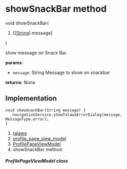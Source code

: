 
<div>

# showSnackBar method

</div>


void showSnackBar(

1.  [[[String](https://api.flutter.dev/flutter/dart-core/String-class.html)]
    message]

)



show message on Snack Bar.

**params**:

-   `message`: String Message to show on snackbar

**returns**: None



## Implementation

``` language-dart
void showSnackBar(String message) {
  _navigationService.showTalawaErrorDialog(message, MessageType.error);
}
```







1.  [talawa](../../index.html)
2.  [profile_page_view_model](../../view_model_after_auth_view_models_profile_view_models_profile_page_view_model/)
3.  [ProfilePageViewModel](../../view_model_after_auth_view_models_profile_view_models_profile_page_view_model/ProfilePageViewModel-class.html)
4.  showSnackBar method

##### ProfilePageViewModel class







